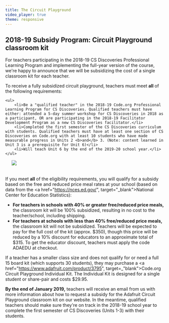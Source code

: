 ```yaml
---
title: The Circuit Playground
video_player: true
theme: responsive
---
```


## 2018-19 Subsidy Program: Circuit Playground classroom kit  

<div class="col-60">
<p>
For teachers participating in the 2018-19 CS Discoveries Professional Learning Program and implementing the full-year version of the course, we're happy to announce that we will be subsidizing the cost of a single classroom kit for each teacher.
</p>

<p>
To receive a fully subsidized circuit playground, teachers must meet <b>all</b> of the following requirements:
</p>

	<ul>
		<li>Be a "qualified teacher" in the 2018-19 Code.org Professional Learning Program for CS Discoveries. Qualified teachers must have either: attended a 5-day summer workshop for CS Discoveries in 2018 as a participant, OR are participating in the 2018-19 Facilitator Development Program as a new CS Discoveries facilitator.</li>
		<li>Completed the first semester of the CS Discoveries curriculum with students. Qualified teachers must have at least one section of CS Discoveries on Code.org with at least 10 students who have made measurable progress in Units 2 <b>and</b> 3. (Note: content learned in Unit 3 is a prerequisite for Unit 6)</li>
		<li>Will teach Unit 6 by the end of the 2019-20 school year.</li>
	</ul>

</div>

<div class="col-40">
<img src="/images/cp_class_pack.jpg" style="max-width: 90%; margin: 0 0 20px 20px;">
</div>
 
<div style="clear: both;"></div>

If you meet **all** of the eligibility requirements, you will qualify for a subsidy based on the free and reduced price meal rates at your school (based on data from the <a href="https://nces.ed.gov/", target="_blank">National Center for Education Statistics</a>):

* **For teachers in schools with 40% or greater free/reduced price meals,** the classroom kit will be 100% subsidized, resulting in no cost to the teacher/school, including shipping.
* **For teachers at schools with less than 40% free/reduced price meals,** the classroom kit will not be subsidized. Teachers will be expected to pay for the full cost of the kit (approx. $350), though this price will be reduced by a 10% discount for educators to an approximate total of $315. To get the educator discount, teachers must apply the code ADAEDU at checkout.

If a teacher has a smaller class size and does not qualify for or need a full 15 board kit (which supports 30 students), they may purchase a <a href="https://www.adafruit.com/product/3795", target=_"blank">Code.org Circuit Playground Individual Kit</a>. The Individual Kit is designed for a single student or share-pair and costs $29.95.

**By the end of January 2019,** teachers will receive an email from us with more information about how to request a subsidy for the Adafruit Circuit Playground classroom kit on our website. In the meantime, qualified teachers should make sure they're on track in the 2018-19 school year to complete the first semester of CS Discoveries (Units 1-3) with their students.